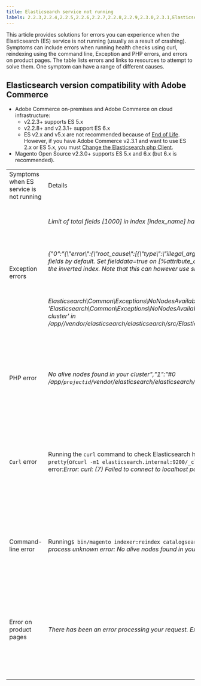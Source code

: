 ```yaml
---
title: Elasticsearch service not running
labels: 2.2.3,2.2.4,2.2.5,2.2.6,2.2.7,2.2.8,2.2.9,2.3.0,2.3.1,Elasticsearch,Elasticsearch 2.x,Elasticsearch 5.x,Elasticsearch 6.x,Elasticsearch errors,End of Life,Magento Commerce,Magento Commerce Cloud,PHP,exception,how to,Adobe Commerce,cloud infrastructure,on-premises
---
```


This article provides solutions for errors you can experience when the Elasticsearch (ES) service is not running (usually as a result of crashing). Symptoms can include errors when running health checks using curl, reindexing using the command line, Exception and PHP errors, and errors on product pages. The table lists errors and links to resources to attempt to solve them. One symptom can have a range of different causes.

## Elasticsearch version compatibility with Adobe Commerce

* Adobe Commerce on-premises and Adobe Commerce on cloud infrastructure:
    * v2.2.3+ supports ES 5.x
    * v2.2.8+ and v2.3.1+ support ES 6.x
    * ES v2.x and v5.x are not recommended because of [End of Life](https://www.elastic.co/support/eol). However, if you have Adobe Commerce v2.3.1 and want to use ES 2.x or ES 5.x, you must [Change the Elasticsearch php Client](https://devdocs.magento.com/guides/v2.3/config-guide/elasticsearch/es-downgrade.html).
* Magento Open Source v2.3.0+ supports ES 5.x and 6.x (but 6.x is recommended).

<table>
<tbody>
<tr>
<td>Symptoms when ES service is not running</td>
<td>Details</td>
<td>Resources</td>
</tr>
<tr>
<td rowspan="3">Exception errors</td>
<td><i>Limit of total fields [1000] in index [index_name] has been
          exceeded" Under product attributes just <code>number</code></i> </td>
<td>
<a href="https://support.magento.com/hc/en-us/articles/360003290654">Exception on category page with Elasticsearch 5.0: Limit of total fields [1000] in index has been exceeded</a> in our support knowledge base.
</td>
</tr>
<tr>
<td>
<i>{"0":"{\"error\":{\"root_cause\":[{\"type\":\"illegal_argument_exception\",\"reason\":\"Fielddata is disabled on text fields by default. Set fielddata=true on [%attribute_code%]] in order to load fielddata in memory by uninverting the inverted index. Note that this can however use significant memory.\"}]</i>
</td>
<td>
<a href="https://support.magento.com/hc/en-us/articles/360027356612">Elasticsearch 5 is configured, but search page does not load with "Fielddata is disabled..." error</a> in our support knowledge base.
</td>
</tr>
<tr>
<td>
<i>Elasticsearch\Common\Exceptions\NoNodesAvailableException: Noticed exception 'Elasticsearch\Common\Exceptions\NoNodesAvailableException' with message 'No alive nodes found in your cluster' in /app/<projectid>/vendor/elasticsearch/elasticsearch/src/Elasticsearch/ConnectionPool/StaticNoPingConnectionPool.php:51</i>
</td>
<td>
Elasticsuite indices not being deleted.  See <a href="https://support.magento.com/hc/en-us/articles/360035266131">Elasticsearch crashes or has out of memory issues when using ElasticSuite plugin</a> and <a href="https://support.magento.com/hc/en-us/articles/360034921492">ElasticSuite tracking indices causes problems with Elasticsearch</a> in our support knowledge base.
 </td>
</tr>
<tr>
<td>PHP error</td>
<td>
<i>No alive nodes found in your cluster","1":"#0 /app/<code>projectid</code>/vendor/elasticsearch/elasticsearch/src/Elasticsearch/Transport.php</i>
</td>
<td rowspan="4">
<ul>
<li>Resources for insufficient disk space:<ul>
<li><a href="http://www.cyberciti.biz/datacenter/linux-unix-bsd-osx-cannot-write-to-hard-disk">8 Tips to Solve Linux & Unix Systems Hard Disk Problems Like Disk Full Or Can’t Write to the Disk</a></li>
<li><a href="http://serverfault.com/questions/315181/df-says-disk-is-full-but-it-is-not">serverfault: df says disk is full, but it is not</a></li>
<li><a href="http://unix.stackexchange.com/questions/125429/tracking-down-where-disk-space-has-gone-on-linux">unix.stackexchange.com: Tracking down where disk space has gone on Linux?</a></li>
<li>Log files are not archived regularly enough. See <a href="https://docs.magento.com/m2/ee/user_guide/system/action-log-archive.html#configure-the-log-archive">Configure the Log Archive</a> in our developer documentation.</li>
<li>Files system directories are not optimized. See <a href="https://docs.magento.com/m2/ee/user_guide/system/file-optimization.html">File Optimization</a> in our developer documentation.</li>
<li>If the solutions in the above documentation do not solve the issue consider contacting your CSM to request additional storage.</li>
</ul>
</li>
<li>If your disk has not run out of storage but you are still getting the error messages in the left column, <a href="https://support.magento.com/hc/en-us/articles/360019088251">submit a support ticket</a>.</li>
</ul>
<ul>
<li>Elasticsuite indices not being deleted. See <a href="https://support.magento.com/hc/en-us/articles/360035266131">Elasticsearch crashes or has out of memory issues when using ElasticSuite plugin</a> and <a href="https://support.magento.com/hc/en-us/articles/360034921492">ElasticSuite tracking indices causes problems with Elasticsearch</a> in our support knowledge base.
</li>
</ul>
</td>
</tr>
<tr>
<td><code>Curl</code> error</td>
<td>Running the <code>curl</code> command to check Elasticsearch health:<code>curl -m1 localhost:9200/_cluster/health?pretty</code>(or<code>curl -m1 elasticsearch.internal:9200/_cluster/health?pretty</code>for Starter accounts) produces this error:<i>Error: curl: (7) Failed to connect to localhost port 9200: Connection refused</i> </td>
</tr>
<tr>
<td>Command-line error</td>
<td>Running<code>$ bin/magento indexer:reindex catalogsearch_fulltext</code>produces this error<i>Catalog Search indexer process unknown error:
        No alive nodes found in your cluster"</i>
</td>
</tr>
<tr>
<td>Error on product pages
</td>
<td><i>There has been an error processing your request.
      Exception printing is disabled by default for security reasons</code></i>
</tr>
</tbody>
</table>
